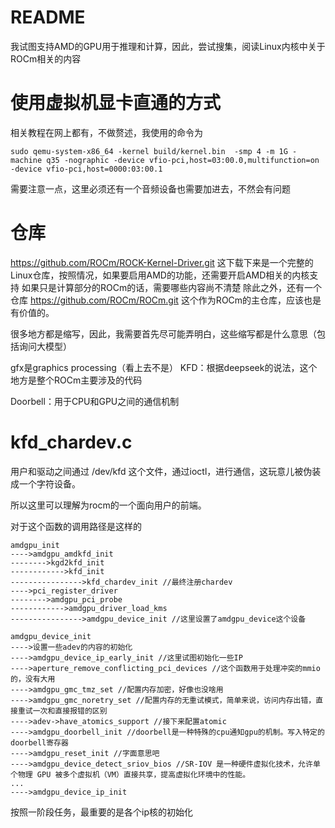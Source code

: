 # README
我试图支持AMD的GPU用于推理和计算，因此，尝试搜集，阅读Linux内核中关于ROCm相关的内容

# 使用虚拟机显卡直通的方式
相关教程在网上都有，不做赘述，我使用的命令为
```
sudo qemu-system-x86_64 -kernel build/kernel.bin  -smp 4 -m 1G -machine q35 -nographic -device vfio-pci,host=03:00.0,multifunction=on -device vfio-pci,host=0000:03:00.1
```
需要注意一点，这里必须还有一个音频设备也需要加进去，不然会有问题

# 仓库
https://github.com/ROCm/ROCK-Kernel-Driver.git
这下载下来是一个完整的Linux仓库，按照情况，如果要启用AMD的功能，还需要开启AMD相关的内核支持
如果只是计算部分的ROCm的话，需要哪些内容尚不清楚
除此之外，还有一个仓库
https://github.com/ROCm/ROCm.git
这个作为ROCm的主仓库，应该也是有价值的。

很多地方都是缩写，因此，我需要首先尽可能弄明白，这些缩写都是什么意思（包括询问大模型）

gfx是graphics processing（看上去不是）
KFD：根据deepseek的说法，这个地方是整个ROCm主要涉及的代码

Doorbell：用于CPU和GPU之间的通信机制

# kfd_chardev.c
用户和驱动之间通过
/dev/kfd
这个文件，通过ioctl，进行通信，这玩意儿被伪装成一个字符设备。

所以这里可以理解为rocm的一个面向用户的前端。

对于这个函数的调用路径是这样的

```
amdgpu_init
---->amdgpu_amdkfd_init
-------->kgd2kfd_init
------------>kfd_init
---------------->kfd_chardev_init //最终注册chardev
---->pci_register_driver
-------->amdgpu_pci_probe
------------>amdgpu_driver_load_kms
---------------->amdgpu_device_init //这里设置了amdgpu_device这个设备
```

```
amdgpu_device_init
---->设置一些adev的内容的初始化
---->amdgpu_device_ip_early_init //这里试图初始化一些IP
---->aperture_remove_conflicting_pci_devices //这个函数用于处理冲突的mmio的，没有大用
---->amdgpu_gmc_tmz_set //配置内存加密，好像也没啥用
---->amdgpu_gmc_noretry_set //配置内存的无重试模式，简单来说，访问内存出错，直接重试一次和直接报错的区别
---->adev->have_atomics_support //接下来配置atomic
---->amdgpu_doorbell_init //doorbell是一种特殊的cpu通知gpu的机制。写入特定的doorbell寄存器
---->amdgpu_reset_init //字面意思吧
---->amdgpu_device_detect_sriov_bios //SR-IOV 是一种硬件虚拟化技术，允许单个物理 GPU 被多个虚拟机（VM）直接共享，提高虚拟化环境中的性能。
...
---->amdgpu_device_ip_init

```
按照一阶段任务，最重要的是各个ip核的初始化

